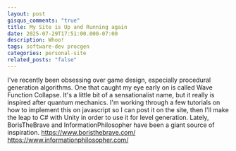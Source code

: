 ```yaml
---
layout: post
gisqus_comments: "true"
title: My Site is Up and Running again
date: 2025-07-29T17:51:00.000-07:00
description: Whoo!
tags: software-dev procgen
categories: personal-site
related_posts: "false"
---
```

I've recently been obsessing over game design, especially procedural
  generation algorithms. One that caught my eye early on is called Wave Function
  Collapse. It's a little bit of a sensationalist name, but it really is
  inspired after quantum mechanics. I'm working through a few tutorials on how
  to implement this on javascript so I can post it on the site, then I'll make
  the leap to C# with Unity in order to use it for level generation. Lately,
  BorisTheBrave and InformationPhilosopher have been a giant source of inspiration.
  <https://www.boristhebrave.com/>
  <https://www.informationphilosopher.com/>